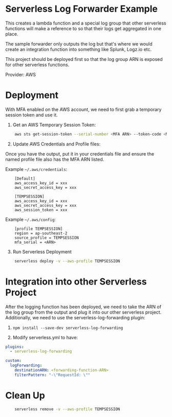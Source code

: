 # Serverless Log Forwarder Example

This creates a lambda function and a special log group that other serverless functions will make a reference to so that their logs get aggregated in one place. 

The sample forwarder only outputs the log but that's where we would create an integration function into something like Splunk, Logz.io etc.

This project should be deployed first so that the log group ARN is exposed for other serverless functions.

Provider: AWS

# Deployment

With MFA enabled on the AWS account, we need to first grab a temporary session token and use it. 

1. Get an AWS Temporary Session Token:

```bash
    aws sts get-session-token --serial-number <MFA ARN> --token-code <MFA AUTH CODE>
```

2. Update AWS Credentials and Profile files:

Once you have the output, put it in your credentials file and ensure the named profile file also has the MFA ARN listed.

Example `~/.aws/credentials`:
```
    [Default]
    aws_access_key_id = xxx
    aws_secret_access_key = xxx
    
    [TEMPSESSION]
    aws_access_key_id = xxx
    aws_secret_access_key = xxx
    aws_session_token = xxx
```

Example `~/.aws/config`:
```
    [profile TEMPSESSION]
    region = ap-southeast-2
    source_profile = TEMPSESSION
    mfa_serial = <ARN>
```

3. Run Serverless Deployment

```bash
    serverless deploy -v --aws-profile TEMPSESSION
```
# Integration into other Serverless Project

After the logging function has been deployed, we need to take the ARN of the log group from the output and plug it into our other serverless project. Additionally, we need to use the serverless-log-forwarding plugin:

1. `npm install --save-dev serverless-log-forwarding`

2. Modify serverless.yml to have:
```yaml
plugins:
  - serverless-log-forwarding

custom:
  logForwarding:
    destinationARN: <forwarding-function-ARN>
    filterPattern: "-\"RequestId: \""
```

# Clean Up

```bash
    serverless remove -v --aws-profile TEMPSESSION
```
